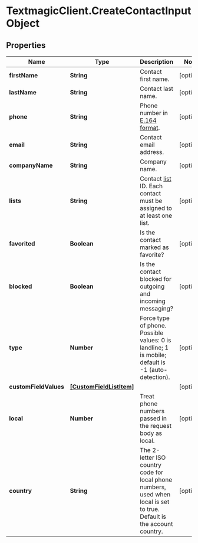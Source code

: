 # TextmagicClient.CreateContactInputObject

## Properties
Name | Type | Description | Notes
------------ | ------------- | ------------- | -------------
**firstName** | **String** | Contact first name. | [optional] 
**lastName** | **String** | Contact last name. | [optional] 
**phone** | **String** | Phone number in [E.164 format](https://en.wikipedia.org/wiki/E.164). | [optional] 
**email** | **String** | Contact email address. | [optional] 
**companyName** | **String** | Company name. | [optional] 
**lists** | **String** | Contact [list](https://docs.textmagic.com/#tag/Lists) ID. Each contact must be assigned to at least one list. | [optional] 
**favorited** | **Boolean** | Is the contact marked as favorite? | [optional] 
**blocked** | **Boolean** | Is the contact blocked for outgoing and incoming messaging? | [optional] 
**type** | **Number** | Force type of phone. Possible values: 0 is landline; 1 is mobile; default is -1 (auto-detection). | [optional] 
**customFieldValues** | [**[CustomFieldListItem]**](CustomFieldListItem.md) |  | [optional] 
**local** | **Number** | Treat phone numbers passed in the request body as local. | [optional] 
**country** | **String** | The 2-letter ISO country code for local phone numbers, used when local is  set to true. Default is the account country. | [optional] 



